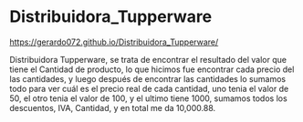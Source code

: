 # Distribuidora_Tupperware

https://gerardo072.github.io/Distribuidora_Tupperware/

Distribuidora Tupperware, se trata de encontrar el resultado del valor que tiene el Cantidad de producto, lo que hicimos fue encontrar cada precio del las cantidades, y luego después de encontrar las cantidades lo sumamos todo para ver cuál es el precio real de cada cantidad, uno tenia el valor de 50, el otro tenia el valor de 100, y el ultimo tiene 1000, sumamos todos los descuentos, IVA, Cantidad, y en total me da 10,000.88.


